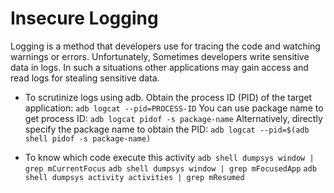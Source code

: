 # Insecure Logging 

Logging is a method that developers use for tracing the code and watching warnings or errors. Unfortunately, Sometimes developers write sensitive data in logs. In such a situations other applications may gain access and read logs for stealing sensitive data.

- To scrutinize logs using adb. Obtain the process ID (PID) of the target application:
            `adb logcat --pid=PROCESS-ID`
    You can use package name to get process ID:
            `adb logcat pidof -s package-name`
    Alternatively, directly specify the package name to obtain the PID:
            `adb logcat --pid=$(adb shell pidof -s package-name)`

- To know which code execute this activity 
            `adb shell dumpsys window | grep mCurrentFocus`
            `adb shell dumpsys window | grep mFocusedApp`
            `adb shell dumpsys activity activities | grep mResumed`